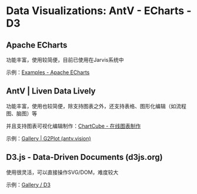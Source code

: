 # Data Visualizations: AntV - ECharts - D3

## Apache ECharts

功能丰富，使用较简便，目前已使用在Jarvis系统中

示例：[Examples - Apache ECharts](https://echarts.apache.org/examples/zh/index.html)


## AntV | Liven Data Lively

功能丰富，使用也较简便，除支持图表之外，还支持表格、图形化编辑（如流程图、脑图）等

并且支持图表可视化编辑制作：[ChartCube - 在线图表制作](https://chartcube.alipay.com/)

示例：[Gallery | G2Plot (antv.vision)](https://g2plot.antv.vision/en/examples/gallery)


## D3.js - Data-Driven Documents (d3js.org)

使用很灵活，可以直接操作SVG/DOM，难度较大

示例：[Gallery / D3](https://observablehq.com/@d3/gallery)
